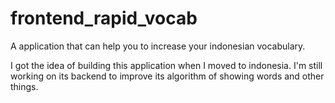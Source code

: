 # frontend_rapid_vocab
A application that can help you to increase your indonesian vocabulary. 

I got the idea of building this application when I moved to indonesia. I'm still working on its backend to improve its algorithm of showing words and other things.
